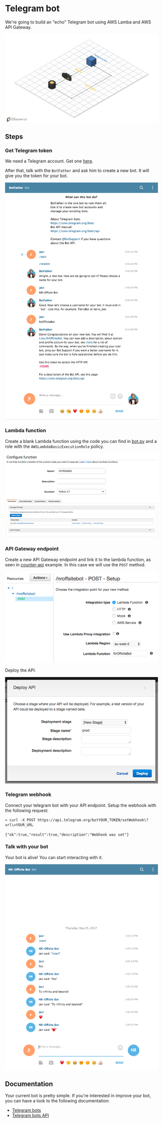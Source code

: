 # Telegram bot

We're going to build an "echo" Telegram bot using AWS Lamba and AWS API Gateway.

![](images/diagram.png)

## Steps

### Get Telegram token

We need a Telegram account. Get one [here](https://web.telegram.org).

After that, talk with the `BotFather` and ask him to create a new bot. It will give you the token for your bot.

![](images/botfather.png)

### Lambda function

Create a blank Lambda function using the code you can find in [bot.py](bot.py) and a role with the `AWSLambdaBasicExecutionRole` policy.

![](images/function.png)
![](images/role.png)

### API Gateway endpoint

Create a new API Gateway endpoint and link it to the lambda function, as seen in [counter-api](../counter-api) example. In this case we will use the `POST` method.

![](images/endpoint.png)

Deploy the API.

![](images/deploy.png)

### Telegram webhook

Connect your telegram bot with your API endpoint. Setup the webhook with the following request:

```
» curl -X POST https://api.telegram.org/botYOUR_TOKEN/setWebhook\?url\=YOUR_URL

{"ok":true,"result":true,"description":"Webhook was set"}
```

### Talk with your bot

Your bot is alive! You can start interacting with it.

![](images/bot.png)

## Documentation

Your current bot is pretty simple. If you're interested in improve your bot, you can have a look to the following documentation:

- [Telegram bots](https://core.telegram.org/bots)
- [Telegram bots API](https://core.telegram.org/bots/api)
